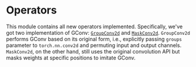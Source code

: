 # Operators

This module contains all new operators implemented. Specifically, we've got two implementation of GConv: [`GroupConv2d`](group_conv2d.py) and [`MaskConv2d`](mask_conv2d.py). `GroupConv2d` performs GConv based on its original form, i.e., explicitly passing `groups` parameter to `torch.nn.conv2d` and permuting input and output channels. `MaskConv2d`, on the other hand, still uses the original convolution API but masks weights at specific positions to imitate GConv.